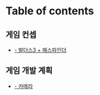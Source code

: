 # Table of contents

## 게임 컨셉

* [- 발더스3 + 패스파인더](README.md)

## 게임 개발 계획

* [- 카메라](undefined-1/undefined.md)

